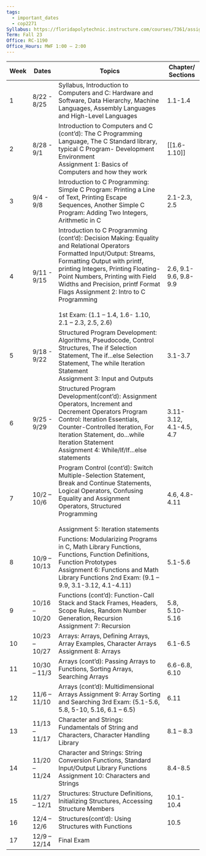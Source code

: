 ```yaml
---
tags:
  - important_dates
  - cop2271
Syllabus: https://floridapolytechnic.instructure.com/courses/7361/assignments/syllabus
Term: Fall 23
Office: RC-1190
Office_Hours: MWF 1:00 – 2:00
---
```




| Week | Dates         | Topics                                                                                                                                                                                                                                                                                                                                                                              | Chapter/ Sections       |
| ---- | ------------- | ----------------------------------------------------------------------------------------------------------------------------------------------------------------------------------------------------------------------------------------------------------------------------------------------------------------------------------------------------------------------------------- | ----------------------- |
| 1    | 8/22 - 8/25   | Syllabus, Introduction to Computers and C: Hardware and Software, Data Hierarchy, Machine Languages, Assembly Languages and High-Level Languages                                                                                                                                                                                                                                    | 1.1-1.4                 |
| 2    | 8/28 - 9/1    | Introduction to Computers and C (cont’d): The C Programming Language, The C Standard library, typical C Program- Development Environment  <br>Assignment 1: Basics of Computers and how they work                                                                                                                                                                                   | [[1.6-1.10]]                |
| 3    | 9/4 - 9/8     | Introduction to C Programming: Simple C Program: Printing a Line of Text, Printing Escape Sequences, Another Simple C Program: Adding Two Integers, Arithmetic in C                                                                                                                                                                                                                 | 2.1-2.3, 2.5            |
| 4    | 9/11 - 9/15   | Introduction to C Programming (cont’d): Decision Making: Equality and Relational Operators  <br>Formatted Input/Output: Streams, Formatting Output with printf, printing Integers, Printing Floating-Point Numbers, Printing with Field Widths and Precision, printf Format Flags Assignment 2: Intro to C Programming<br><br>1st Exam: (1.1 – 1.4, 1.6- 1.10, 2.1 – 2.3, 2.5, 2.6) | 2.6, 9.1-9.6, 9.8-9.9   |
| 5    | 9/18 - 9/22   | Structured Program Development: Algorithms, Pseudocode, Control Structures, The if Selection Statement, The if...else Selection Statement, The while Iteration Statement  <br>Assignment 3: Input and Outputs                                                                                                                                                                       | 3.1-3.7                 |
| 6    | 9/25 - 9/29   | Structured Program Development(cont’d): Assignment Operators, Increment and Decrement Operators Program Control: Iteration Essentials, Counter-Controlled Iteration, For Iteration Statement, do...while Iteration Statement <br>Assignment 4: While/If/If...else statements                                                                                                        | 3.11-3.12, 4.1-4.5, 4.7 |
| 7    | 10/2 – 10/6   | Program Control (cont’d): Switch Multiple-Selection Statement, Break and Continue Statements, Logical Operators, Confusing Equality and Assignment Operators, Structured Programming<br><br>Assignment 5: Iteration statements                                                                                                                                                      | 4.6, 4.8-4.11           |
| 8    | 10/9 – 10/13  | Functions: Modularizing Programs in C, Math Library Functions, Functions, Function Definitions, Function Prototypes  <br>Assignment 6: Functions and Math Library Functions 2nd Exam: (9.1 – 9.9, 3.1-3.12, 4.1-4.11)                                                                                                                                                               | 5.1-5.6                 |
| 9    | 10/16 – 10/20 | Functions (cont’d): Function-Call Stack and Stack Frames, Headers, Scope Rules, Random Number Generation, Recursion  <br>Assignment 7: Recursion                                                                                                                                                                                                                                    | 5.8, 5.10-5.16          |
| 10   | 10/23 – 10/27 | Arrays: Arrays, Defining Arrays, Array Examples, Character Arrays  Assignment 8: Arrays                                                                                                                                                                                                                                                                                             | 6.1-6.5                 |
| 11   | 10/30 – 11/3  | Arrays (cont’d): Passing Arrays to Functions, Sorting Arrays, Searching Arrays                                                                                                                                                                                                                                                                                                      | 6.6-6.8, 6.10           |
| 12   | 11/6 – 11/10  | Arrays (cont’d): Multidimensional Arrays Assignment 9: Array Sorting and Searching  3rd Exam: (5.1-5.6, 5.8, 5-10, 5.16, 6.1 – 6.5)                                                                                                                                                                                                                                                 | 6.11                    |
| 13   | 11/13 – 11/17 | Character and Strings: Fundamentals of String and Characters, Character Handling Library                                                                                                                                                                                                                                                                                            | 8.1 – 8.3               |
| 14   | 11/20 – 11/24 | Character and Strings: String Conversion Functions, Standard Input/Output Library Functions  Assignment 10: Characters and Strings                                                                                                                                                                                                                                                  | 8.4-8.5                 |
| 15   | 11/27 – 12/1  | Structures: Structure Definitions, Initializing Structures, Accessing Structure Members                                                                                                                                                                                                                                                                                             | 10.1-10.4               |
| 16   | 12/4 – 12/6   | Structures(cont’d): Using Structures with Functions                                                                                                                                                                                                                                                                                                                                 | 10.5                    |
| 17   | 12/9 – 12/14  | Final Exam                                                                                                                                                                                                                                                                                                                                                                          |                         |



 






